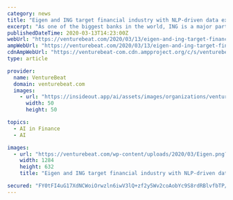```yaml
---
category: news
title: "Eigen and ING target financial industry with NLP-driven data extraction"
excerpt: "As one of the biggest banks in the world, ING is a major partner for Eigen and should go some way toward expediting the uptake of machine learning in the financial services sector. Indeed, ING is already using Eigen’s NLP in specific areas such as loan operations and LIBOR replacement, and as part of their new partnership this will be ..."
publishedDateTime: 2020-03-13T14:23:00Z
webUrl: "https://venturebeat.com/2020/03/13/eigen-and-ing-target-financial-industry-with-nlp-driven-data-extraction/"
ampWebUrl: "https://venturebeat.com/2020/03/13/eigen-and-ing-target-financial-industry-with-nlp-driven-data-extraction/amp/"
cdnAmpWebUrl: "https://venturebeat-com.cdn.ampproject.org/c/s/venturebeat.com/2020/03/13/eigen-and-ing-target-financial-industry-with-nlp-driven-data-extraction/amp/"
type: article

provider:
  name: VentureBeat
  domain: venturebeat.com
  images:
    - url: "https://insideout.app/ai/assets/images/organizations/venturebeat.com-50x50.jpg"
      width: 50
      height: 50

topics:
  - AI in Finance
  - AI

images:
  - url: "https://venturebeat.com/wp-content/uploads/2020/03/Eigen.png?fit=1284%2C632&strip=all"
    width: 1284
    height: 632
    title: "Eigen and ING target financial industry with NLP-driven data extraction"

secured: "FY0tFI4uG17XdNCWoiOrwzln6iwV3lQ+zf2y5Wv2coAobYc9S8rdRBlvfbTP/UvfmjTc9Ypf3ZM4/YNtXaNDS7XV1uQMMndzewRXC1HNuDg+hyLHjJ0OwBybFFUvhClWQ09qwFPy80Zg2xYtdLXe0mJo9RkQBmp4SGYFPRBPVx1XVUm6PgAAzvyytlnsVkLNgouVAoE8N6EIwJQAkLZjYQZfoo5osdWnIHDH55YKpPhS3VLn3oeXUb4HnvDGdHAujEXXP2T/Lx/vBh7+u6BVTOEXFA49aPTjSg5CsK2DlZ1FRMElnK6EBcWLkGOujyCl4QSYpEW/Qp6fIy+XP3fp/zcLsXdF7dVS4i7yjOOs/1bJPvBOhydMGGRfkOIQeyQPRG6c5BMRoJtbk08eMFJS2JjQ6HYnAhVKoKT2EoZLWOpw2LuQOkoZ6mMBet+/vbrdQnS+t0ppgc6XJVLEsbVEl9VjEken5U2hrh/8IqLMtzs=;zEKnDrrwK2PQr7Yq+Kb8xg=="
---
```


